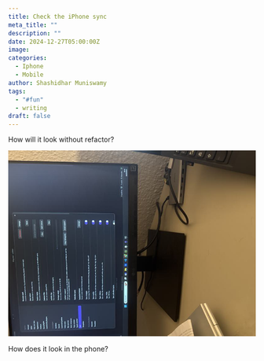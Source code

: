 ```yaml
---
title: Check the iPhone sync
meta_title: ""
description: ""
date: 2024-12-27T05:00:00Z
image: 
categories:
  - Iphone
  - Mobile
author: Shashidhar Muniswamy
tags:
  - "#fun"
  - writing
draft: false
---
```

How will it look without refactor?


![Image Description](/images/image%201.jpg)



How does it look in the phone? 